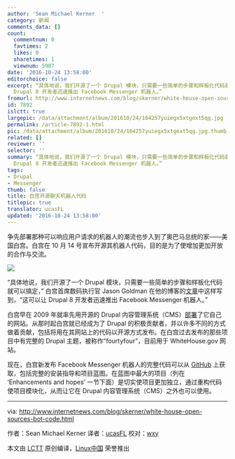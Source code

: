 ```yaml
---
author: 'Sean Michael Kerner  '
category: 新闻
comments_data: []
count:
  commentnum: 0
  favtimes: 2
  likes: 0
  sharetimes: 1
  viewnum: 5987
date: '2016-10-24 13:58:00'
editorchoice: false
excerpt: “具体地说，我们开源了一个 Drupal 模块，只需要一些简单的步骤和样板化代码就可以搞定，” 白宫首席数码执行官 Jason Goldman 在他的博客的文章中这样写到，“这可以让
  Drupal 8 开发者迅速推出 Facebook Messenger 机器人。”
fromurl: http://www.internetnews.com/blog/skerner/white-house-open-sources-bot-code.html
id: 7892
islctt: true
largepic: /data/attachment/album/201610/24/164257yuiegx5xtgext5qg.jpg
permalink: /article-7892-1.html
pic: /data/attachment/album/201610/24/164257yuiegx5xtgext5qg.jpg.thumb.jpg
related: []
reviewer: ''
selector: ''
summary: “具体地说，我们开源了一个 Drupal 模块，只需要一些简单的步骤和样板化代码就可以搞定，” 白宫首席数码执行官 Jason Goldman 在他的博客的文章中这样写到，“这可以让
  Drupal 8 开发者迅速推出 Facebook Messenger 机器人。”
tags:
- Drupal
- Messenger
thumb: false
title: 白宫开源聊天机器人代码
titlepic: true
translator: ucasFL
updated: '2016-10-24 13:58:00'
---
```


争先部署那种可以响应用户请求的机器人的潮流也步入到了奥巴马总统的家——美国白宫。白宫在 10 月 14 号宣布开源其机器人代码，目的是为了使增加更加开放的合作与交流。


![](/data/attachment/album/201610/24/164257yuiegx5xtgext5qg.jpg)


“具体地说，我们开源了一个 Drupal 模块，只需要一些简单的步骤和样板化代码就可以搞定，” 白宫首席数码执行官 Jason Goldman 在他的博客的[文章](https://www.whitehouse.gov/blog/2016/10/13/removing-barriers-constituent-conversations)中这样写到，“这可以让 Drupal 8 开发者迅速推出 Facebook Messenger 机器人。”


白宫早在 2009 年就率先用开源的 Drupal 内容管理系统（CMS）[部署](http://www.internetnews.com/skerner/2009/10/white-house-goes-open-source-w.html)了它自己的网站。从那时起白宫就已经成为了 Drupal 的积极贡献者，并以许多不同的方式做着贡献，包括将用在其网站上的代码以开源方式发布。在白宫过去发布的那些项目中有完整的 Drupal 主题，被称作“fourtyfour”，目前用于 WhiteHouse.gov 网站。


现在，白宫新发布 Facebook Messenger 机器人的完整代码可以从 [GitHub](https://github.com/WhiteHouse/fb_messenger_bot) 上获取，包括完整的安装指导和项目蓝图。在蓝图中最大的项目（列在 ‘Enhancements and hopes’ 一节下面）是切实使项目更加独立，通过重构代码使项目模块化，从而让它在 Drupal 内容管理系统（CMS）之外也可以使用。




---


via: <http://www.internetnews.com/blog/skerner/white-house-open-sources-bot-code.html>


作者：Sean Michael Kerner 译者：[ucasFL](https://github.com/ucasFL) 校对：[wxy](https://github.com/wxy)


本文由 [LCTT](https://github.com/LCTT/TranslateProject) 原创编译，[Linux中国](https://linux.cn/) 荣誉推出